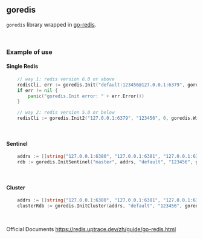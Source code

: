 ## goredis

`goredis` library wrapped in [go-redis](github.com/go-redis/redis).

<br>

### Example of use

#### Single Redis

```go
	// way 1: redis version 6.0 or above
	redisCli, err := goredis.Init("default:123456@127.0.0.1:6379", goredis.WithEnableTrace())
	if err != nil {
		panic("goredis.Init error: " + err.Error())
	}

	// way 2: redis version 5.0 or below
	redisCli := goredis.Init2("127.0.0.1:6379", "123456", 0, goredis.WithEnableTrace())
```

<br>

#### Sentinel

```go
	addrs := []string{"127.0.0.1:6380", "127.0.0.1:6381", "127.0.0.1:6382"}
	rdb := goredis.InitSentinel("master", addrs, "default", "123456", goredis.WithEnableTrace())
```

<br>

#### Cluster

```go
	addrs := []string{"127.0.0.1:6380", "127.0.0.1:6381", "127.0.0.1:6382"}
	clusterRdb := goredis.InitCluster(addrs, "default", "123456", goredis.WithEnableTrace())
```

<br>

Official Documents https://redis.uptrace.dev/zh/guide/go-redis.html
